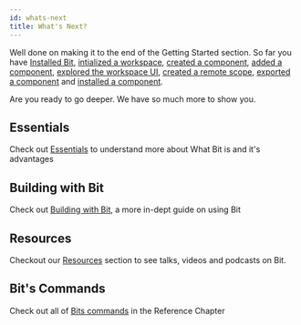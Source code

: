 ```yaml
---
id: whats-next
title: What's Next?
---
```



Well done on making it to the end of the Getting Started section. So far you have [Installed Bit](installing-bit), [intialized a workspace](initializing-workspace), [created a component](creating-components), [added a component](adding-components), [explored the workspace UI](workspace-ui), [created a remote scope](creating-components), [exported a component](exporting-components) and [installed a component](installing-components).

Are you ready to go deeper. We have so much more to show you.

## Essentials

Check out [Essentials](/essentials/what-is-bit) to understand more about What Bit is and it's advantages

## Building with Bit

Check out [Building with Bit](/building-with-bit/workspace), a more in-dept guide on using Bit

<!-- ## Component Architecture

Check out [Component Architecture](/component-architecture/thinking-in-components) to learn more about how to think in Components -->

## Resources

Checkout our [Resources](/community/resources) section to see talks, videos and podcasts on Bit.

## Bit's Commands

Check out all of [Bits commands](/reference/commands) in the Reference Chapter

<!-- ## Tutorials

Want to see a demo project on how we use React hooks in a Bit. Check out our [Tech Jokes Tutorial](/tutorials/react/tech-jokes/03-install-bit). -->
